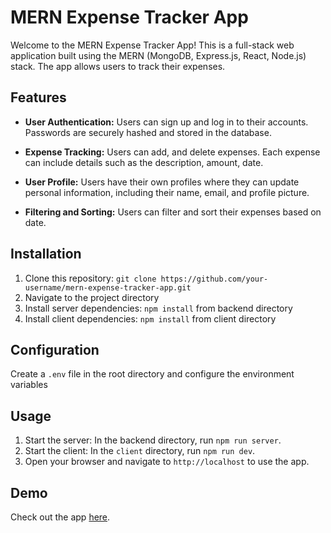 # MERN Expense Tracker App

Welcome to the MERN Expense Tracker App! This is a full-stack web application built using the MERN (MongoDB, Express.js, React, Node.js) stack. The app allows users to track their expenses.

## Features

- **User Authentication:** Users can sign up and log in to their accounts. Passwords are securely hashed and stored in the database.

- **Expense Tracking:** Users can add,  and delete expenses. Each expense can include details such as the description, amount, date.

- **User Profile:** Users have their own profiles where they can update personal information, including their name, email, and profile picture.
  
- **Filtering and Sorting:** Users can filter and sort their expenses based on date.





## Installation

1. Clone this repository: `git clone https://github.com/your-username/mern-expense-tracker-app.git`
2. Navigate to the project directory
3. Install server dependencies: `npm install` from backend directory
4. Install client dependencies: `npm install` from client directory

## Configuration
Create a `.env` file in the root directory and configure the environment variables



## Usage

1. Start the server: In the backend directory, run `npm run server`.
2. Start the client: In the `client` directory, run `npm run dev`.
3. Open your browser and navigate to `http://localhost` to use the app.

## Demo
Check out the app [here](https://expense-tracker-frontend-tmm9.onrender.com).













